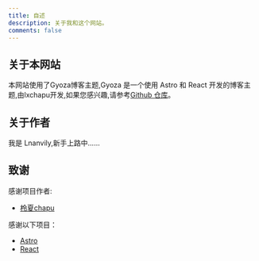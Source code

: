```yaml
---
title: 自述
description: 关于我和这个网站。
comments: false
---
```


## 关于本网站

本网站使用了Gyoza博客主题,Gyoza 是一个使用 Astro 和 React 开发的博客主题,由lxchapu开发,如果您感兴趣,请参考[Github 仓库](https://github.com/lxchapu/astro-gyoza)。


<!-- - 在 [Markdown 示例](/posts/markdown) 中展示了 Markdown 的渲染样式
- 可以前往 [Gyoza 使用指南](/posts/guide) 了解 Gyoza 的使用方法 -->

## 关于作者

我是 Lnanvily,新手上路中......

## 致谢

感谢项目作者:

- [柃夏chapu](https://www.lxchapu.com/)

感谢以下项目：

- [Astro](https://astro.build/)
- [React](https://reactjs.org/)

